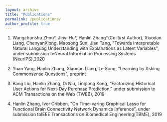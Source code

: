 ```yaml
---
layout: archive
title: "Publications"
permalink: /publications/
author_profile: true
---
```

1. Wangchunshu Zhou*, Jinyi Hu*, Hanlin Zhang*(Co-first Author), Xiaodan Liang, ChenyanXiong, Maosong Sun, Jian Tang, "Towards Interpretable Natural Languag Understanding with Explanations as Latent Variables", under submission toNeural Information Processing Systems (NeurIPS),2020

2. Yuan Yang, Hanlin Zhang, Xiaodan Liang, Le Song, "Learning by Asking Commonsense Questions", preprint

3. Bang Liu, Hanlin Zhang, Di Niu, Linglong Kong, “Factorizing Historical User Actions for Next-Day Purchase Prediction," under submission to ACM Transactions on the Web (TWEB), 2019

4. Hanlin Zhang, Ivor Cribben, "On Time-varing Graphical Lasso for Functional Brain Connectivity Network Dynamics Inference", under submission toIEEE Transactions on Biomedical Engineering(TBME), 2019